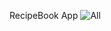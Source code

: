 RecipeBook App
![All](https://github.com/user-attachments/assets/7de9e937-1a31-4808-beba-33352bf4ea57)
